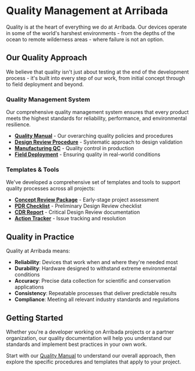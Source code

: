 # Quality Management at Arribada

Quality is at the heart of everything we do at Arribada. Our devices operate in some of the world's harshest environments - from the depths of the ocean to remote wilderness areas - where failure is not an option.

## Our Quality Approach

We believe that quality isn't just about testing at the end of the development process - it's built into every step of our work, from initial concept through to field deployment and beyond.

### Quality Management System

Our comprehensive quality management system ensures that every product meets the highest standards for reliability, performance, and environmental resilience.

- **[Quality Manual](quality-manual)** - Our overarching quality policies and procedures
- **[Design Review Procedure](design-review-procedure)** - Systematic approach to design validation
- **[Manufacturing QC](manufacturing-qc)** - Quality control in production
- **[Field Deployment](field-deployment)** - Ensuring quality in real-world conditions

### Templates & Tools

We've developed a comprehensive set of templates and tools to support quality processes across all projects:

- **[Concept Review Package](templates/concept-review-package)** - Early-stage project assessment
- **[PDR Checklist](templates/pdr-checklist)** - Preliminary Design Review checklist
- **[CDR Report](templates/cdr-report)** - Critical Design Review documentation
- **[Action Tracker](templates/action-tracker)** - Issue tracking and resolution

## Quality in Practice

Quality at Arribada means:

- **Reliability**: Devices that work when and where they're needed most
- **Durability**: Hardware designed to withstand extreme environmental conditions  
- **Accuracy**: Precise data collection for scientific and conservation applications
- **Consistency**: Repeatable processes that deliver predictable results
- **Compliance**: Meeting all relevant industry standards and regulations

## Getting Started

Whether you're a developer working on Arribada projects or a partner organization, our quality documentation will help you understand our standards and implement best practices in your own work.

Start with our [Quality Manual](quality-manual) to understand our overall approach, then explore the specific procedures and templates that apply to your project.